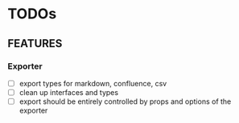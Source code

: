 # TODOs

## FEATURES

### Exporter
- [ ] export types for markdown, confluence, csv
- [ ] clean up interfaces and types
- [ ] export should be entirely controlled by props and options of the exporter